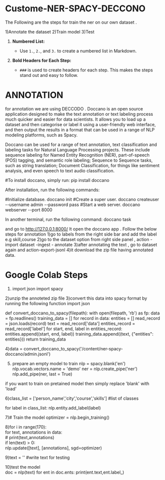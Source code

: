 # Custome-NER-SPACY-DECCONO

The Following are the steps for train the ner on our own dataset .

1)Annotate the dataset   2)Train model
3)Test 

1. **Numbered List:** 
   - Use `1.`, `2.`, and `3.` to create a numbered list in Markdown.
  
2. **Bold Headers for Each Step:**
   - `###` is used to create headers for each step. This makes the steps stand out and easy to follow.
  

# ANNOTATION 
for annotation we are using DECCODO .
Doccano is an open source application designed to make the text annotation or text labeling process much quicker and easier for data scientists. It allows you to load up a dataset and then categorise or label it using a user-friendly web interface, and then output the results in a format that can be used in a range of NLP modeling platforms, such as Spacy.

Doccano can be used for a range of text annotation, text classification and labeling tasks for Natural Language Processing projects. These include sequence labeling for Named Entity Recognition (NER), part-of-speech (POS) tagging, and semantic role labeling; Sequence to Sequence tasks, such as string translation; Document Classification, for things like sentiment analysis, and even speech to text audio classification.

#To install doccano, simply run:
pip install doccano

After installation, run the following commands:

#Initialize database.
doccano init
#Create a super user.
doccano createuser --username admin --password pass
#Start a web server.
doccano webserver --port 8000

In another terminal, run the following command:
doccano task

and go to  http://127.0.0.1:8000/ 
It open the doccano app . Follow the below steps for annotation
1)go to labels from the right side bar and add the label e.g skill,course
2)go to the dataset option from right side panel , action - import dataset -ingest - annotate
3)after annotating the text , go to dataset again and action-export-jsonl
4)it download the zip file having annotated data.

# Google Colab Steps
1) import json
import spacy

2)unzip the annoteted zip file
3)convert this data into spacy format by running the following function
import json

def convert_doccano_to_spacy(filepath):
  with open(filepath, 'rb') as fp:
    data = fp.readlines()
    training_data = []
    for record in data:
      entities = []
      read_record = json.loads(record)
      text = read_record['data']
      entities_record = read_record['label']
      for start, end, label in entities_record:
        entities.append((start, end, label))
        training_data.append((text, {"entities": entities}))
    return training_data
    
  4)data = convert_doccano_to_spacy('/content/ner-spacy-doccano/admin.jsonl')
  
  5) prepare an empty model to train
nlp = spacy.blank('en')
nlp.vocab.vectors.name = 'demo'
ner = nlp.create_pipe('ner')
nlp.add_pipe(ner, last = True)

if you want to train on pretained model then simply replace 'blank' with 'load'

6)class_list = ['person_name','city','course','skills'] #list of classes

  for label in class_list:
    nlp.entity.add_label(label)

7)# Train the model
optimizer = nlp.begin_training()

8)for i in range(170):  
  for text, annotations in data:  
      # print(text,annotations)  
      if len(text) > 0:  
          nlp.update([text], [annotations], sgd=optimizer)
          
          
9)text = '' #write text for testing

10)test the model     
doc = nlp(text)
for ent in doc.ents:
    print(ent.text,ent.label_)



